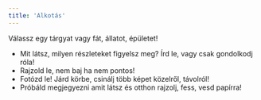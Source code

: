 ```yaml
---
title: 'Alkotás'
---
```

Válassz egy tárgyat vagy fát, állatot, épületet!
- Mit látsz, milyen részleteket figyelsz meg? Írd le, vagy csak gondolkodj róla!
- Rajzold le, nem baj ha nem pontos!
- Fotózd le! Járd körbe, csinálj több képet közelről, távolról!
- Próbáld megjegyezni amit látsz és otthon rajzolj, fess, vesd papírra!